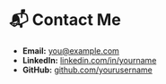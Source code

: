 # 📬 Contact Me

- **Email:** you@example.com  
- **LinkedIn:** [linkedin.com/in/yourname](https://linkedin.com/in/yourname)  
- **GitHub:** [github.com/yourusername](https://github.com/yourusername)
